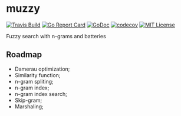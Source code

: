 # muzzy

[![Travis Build](https://travis-ci.com/vporoshok/muzzy.svg?branch=master)](https://travis-ci.com/vporoshok/muzzy)
[![Go Report Card](https://goreportcard.com/badge/github.com/vporoshok/muzzy)](https://goreportcard.com/report/github.com/vporoshok/muzzy)
[![GoDoc](http://img.shields.io/badge/GoDoc-Reference-blue.svg)](https://godoc.org/github.com/vporoshok/muzzy)
[![codecov](https://codecov.io/gh/vporoshok/muzzy/branch/master/graph/badge.svg)](https://codecov.io/gh/vporoshok/muzzy)
[![MIT License](https://img.shields.io/github/license/mashape/apistatus.svg)](LICENSE)

Fuzzy search with n-grams and batteries

## Roadmap

- Damerau optimization;
- Similarity function;
- n-gram spliting;
- n-gram index;
- n-gram index search;
- Skip-gram;
- Marshaling;